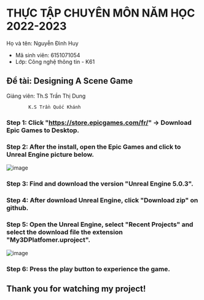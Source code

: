# THỰC TẬP CHUYÊN MÔN NĂM HỌC 2022-2023
Họ và tên: Nguyễn Đình Huy    
- Mã sinh viên: 6151071054
- Lớp: Công nghệ thông tin - K61

## Đề tài: Designing A Scene Game

Giảng viên: Th.S Trần Thị Dung

            K.S Trần Quốc Khánh
### Step 1: Click "https://store.epicgames.com/fr/" -> Download Epic Games to Desktop.

### Step 2: After the install, open the Epic Games and click to Unreal Engine picture below.

![image](https://github.com/NguyenDinhHuy1032002/Designing-A-Scene-Game/assets/81515703/549ad7ae-4111-4031-a687-885472c3774c)

### Step 3: Find and download the version "Unreal Engine 5.0.3".


### Step 4: After download Unreal Engine, click "Download zip" on github.


### Step 5: Open the Unreal Engine, select "Recent Projects" and select the download file the extension "My3DPlatfomer.uproject".

![image](https://github.com/NguyenDinhHuy1032002/Designing-A-Scene-Game/assets/81515703/e1ce1f5a-51be-4d8c-998e-787e79ee412c)

### Step 6: Press the play button to experience the game.




## Thank you for watching my project!
